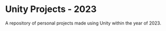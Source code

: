 # Unity Projects - 2023
A repository of personal projects made using Unity within the year of 2023.
